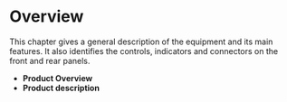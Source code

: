 # Overview

This chapter gives a general description of the equipment and its main features. It also identifies the controls, indicators and connectors on the front and rear panels.

* **Product Overview**
* **Product description**
